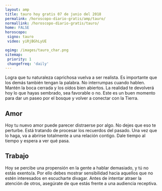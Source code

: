 ```yaml
---
layout: amp
title: tauro hoy gratis 07 de junio del 2018 
permalink: /horoscopo-diario-gratis/amp/tauro/
normallink: /horoscopo-diario-gratis/tauro/
home: FALSE
horoscopo:
 signo: tauro
 video: yiRjBGhLyUE

ogimg: /images/tauro_char.png
sitemap:
 priority: 1
 changefreq: 'daily'
---
```



Logra que tu naturaleza caprichosa vuelva a ser realista. Es importante que los demás también tengan la palabra. No interrumpas cuando hablen. Mantén la boca cerrada y los oídos bien abiertos. La realidad te devolverá hoy lo que hayas sembrado, sea favorable o no. Este es un buen momento para dar un paseo por el bosque y volver a conectar con la Tierra.

## Amor

Hoy tu nuevo amor puede parecer distraerse por algo. No dejes que eso te perturbe. Está tratando de procesar los recuerdos del pasado. Una vez que lo haga, va a abrirse totalmente a una relación contigo. Dale tiempo al tiempo y espera a ver qué pasa.

## Trabajo

Hoy se percibe una propensión en la gente a hablar demasiado, y tú no estás exento/a. Por ello debes mostrar sensibilidad hacia aquellos que no estén interesados en escucharte divagar. Antes de intentar atraer la atención de otros, asegúrate de que estás frente a una audiencia receptiva.